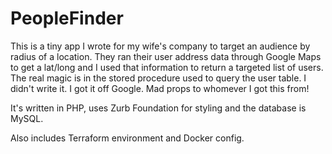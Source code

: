 # PeopleFinder

This is a tiny app I wrote for my wife's company to target an audience by radius of a location. They ran their user address data through Google Maps to get a lat/long and I used that information to return a targeted list of users. The real magic is in the stored procedure used to query the user table. I didn't write it. I got it off Google. Mad props to whomever I got this from!

It's written in PHP, uses Zurb Foundation for styling and the database is MySQL.

Also includes Terraform environment and Docker config.
